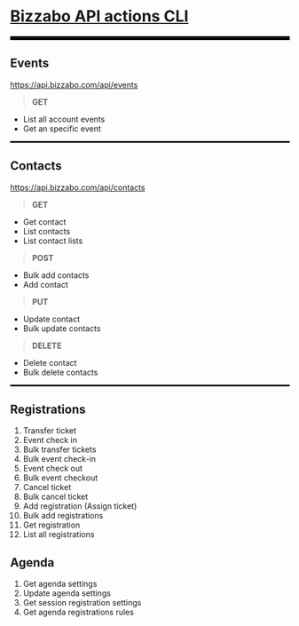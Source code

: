 # [Bizzabo API actions CLI](https://github.com/memosk8/update-reg)

<hr style="border: 3px solid black">

## Events 

 https://api.bizzabo.com/api/events 

 > __GET__

 - List all account events
 - Get an specific event

<hr style="border: 1px solid black">

## Contacts 

 https://api.bizzabo.com/api/contacts

 > __GET__ 

  + Get contact
  + List contacts
  + List contact lists

 > __POST__

  + Bulk add contacts
  + Add contact

 > __PUT__

  + Update contact
  + Bulk update contacts

 > __DELETE__

  + Delete contact
  + Bulk delete contacts

<hr style="border: 1px solid black">

## Registrations

  01. Transfer ticket
  02. Event check in
  03. Bulk transfer tickets
  04. Bulk event check-in
  05. Event check out
  06. Bulk event checkout
  07. Cancel ticket
  08. Bulk cancel ticket
  09. Add registration (Assign ticket)
  10. Bulk add registrations
  11. Get registration
  12. List all registrations

## Agenda

  01. Get agenda settings
  02. Update agenda settings
  03. Get session registration settings
  04. Get agenda registrations rules
